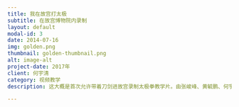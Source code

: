 ```yaml
---
title: 我在故宫打太极
subtitle: 在故宫博物院内录制
layout: default
modal-id: 3
date: 2014-07-16
img: golden.png
thumbnail: golden-thumbnail.png
alt: image-alt
project-date: 2017年
client: 何宇清
category: 视频教学
description: 这大概是首次允许带着刀剑进故宫录制太极拳教学片。由张峻峰、黄毓鹏、何宇清分别演练。张峻峰，中国武术七段，央视传统杨式太极拳教学节目的特邀老师，中国武协审定的吴式太极拳段位制教程的编著和演示范者，1971年出生于北京，习练太极拳三十余年。搜索《我在故宫打太极》即可观看所有视频。

---
```

